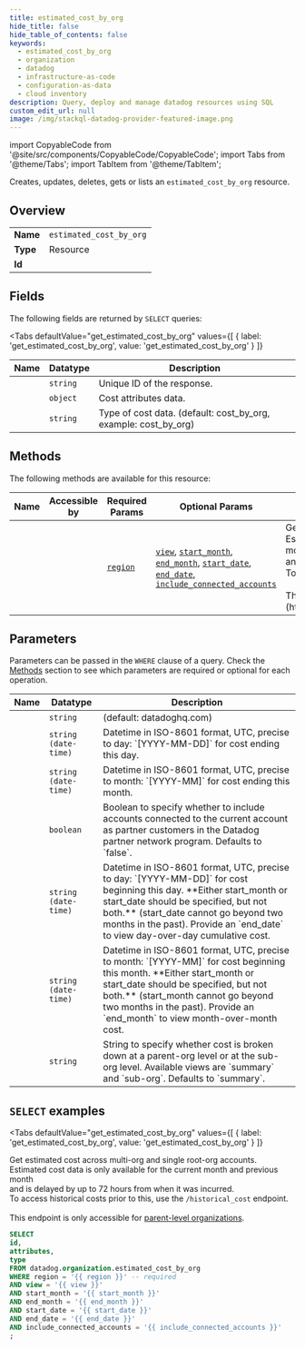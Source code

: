 ```yaml
--- 
title: estimated_cost_by_org
hide_title: false
hide_table_of_contents: false
keywords:
  - estimated_cost_by_org
  - organization
  - datadog
  - infrastructure-as-code
  - configuration-as-data
  - cloud inventory
description: Query, deploy and manage datadog resources using SQL
custom_edit_url: null
image: /img/stackql-datadog-provider-featured-image.png
---
```


import CopyableCode from '@site/src/components/CopyableCode/CopyableCode';
import Tabs from '@theme/Tabs';
import TabItem from '@theme/TabItem';

Creates, updates, deletes, gets or lists an <code>estimated_cost_by_org</code> resource.

## Overview
<table><tbody>
<tr><td><b>Name</b></td><td><code>estimated_cost_by_org</code></td></tr>
<tr><td><b>Type</b></td><td>Resource</td></tr>
<tr><td><b>Id</b></td><td><CopyableCode code="datadog.organization.estimated_cost_by_org" /></td></tr>
</tbody></table>

## Fields

The following fields are returned by `SELECT` queries:

<Tabs
    defaultValue="get_estimated_cost_by_org"
    values={[
        { label: 'get_estimated_cost_by_org', value: 'get_estimated_cost_by_org' }
    ]}
>
<TabItem value="get_estimated_cost_by_org">

<table>
<thead>
    <tr>
    <th>Name</th>
    <th>Datatype</th>
    <th>Description</th>
    </tr>
</thead>
<tbody>
<tr>
    <td><CopyableCode code="id" /></td>
    <td><code>string</code></td>
    <td>Unique ID of the response.</td>
</tr>
<tr>
    <td><CopyableCode code="attributes" /></td>
    <td><code>object</code></td>
    <td>Cost attributes data.</td>
</tr>
<tr>
    <td><CopyableCode code="type" /></td>
    <td><code>string</code></td>
    <td>Type of cost data. (default: cost_by_org, example: cost_by_org)</td>
</tr>
</tbody>
</table>
</TabItem>
</Tabs>

## Methods

The following methods are available for this resource:

<table>
<thead>
    <tr>
    <th>Name</th>
    <th>Accessible by</th>
    <th>Required Params</th>
    <th>Optional Params</th>
    <th>Description</th>
    </tr>
</thead>
<tbody>
<tr>
    <td><a href="#get_estimated_cost_by_org"><CopyableCode code="get_estimated_cost_by_org" /></a></td>
    <td><CopyableCode code="select" /></td>
    <td><a href="#parameter-region"><code>region</code></a></td>
    <td><a href="#parameter-view"><code>view</code></a>, <a href="#parameter-start_month"><code>start_month</code></a>, <a href="#parameter-end_month"><code>end_month</code></a>, <a href="#parameter-start_date"><code>start_date</code></a>, <a href="#parameter-end_date"><code>end_date</code></a>, <a href="#parameter-include_connected_accounts"><code>include_connected_accounts</code></a></td>
    <td>Get estimated cost across multi-org and single root-org accounts.<br />Estimated cost data is only available for the current month and previous month<br />and is delayed by up to 72 hours from when it was incurred.<br />To access historical costs prior to this, use the `/historical_cost` endpoint.<br /><br />This endpoint is only accessible for [parent-level organizations](https://docs.datadoghq.com/account_management/multi_organization/).</td>
</tr>
</tbody>
</table>

## Parameters

Parameters can be passed in the `WHERE` clause of a query. Check the [Methods](#methods) section to see which parameters are required or optional for each operation.

<table>
<thead>
    <tr>
    <th>Name</th>
    <th>Datatype</th>
    <th>Description</th>
    </tr>
</thead>
<tbody>
<tr id="parameter-region">
    <td><CopyableCode code="region" /></td>
    <td><code>string</code></td>
    <td>(default: datadoghq.com)</td>
</tr>
<tr id="parameter-end_date">
    <td><CopyableCode code="end_date" /></td>
    <td><code>string (date-time)</code></td>
    <td>Datetime in ISO-8601 format, UTC, precise to day: `[YYYY-MM-DD]` for cost ending this day.</td>
</tr>
<tr id="parameter-end_month">
    <td><CopyableCode code="end_month" /></td>
    <td><code>string (date-time)</code></td>
    <td>Datetime in ISO-8601 format, UTC, precise to month: `[YYYY-MM]` for cost ending this month.</td>
</tr>
<tr id="parameter-include_connected_accounts">
    <td><CopyableCode code="include_connected_accounts" /></td>
    <td><code>boolean</code></td>
    <td>Boolean to specify whether to include accounts connected to the current account as partner customers in the Datadog partner network program. Defaults to `false`. </td>
</tr>
<tr id="parameter-start_date">
    <td><CopyableCode code="start_date" /></td>
    <td><code>string (date-time)</code></td>
    <td>Datetime in ISO-8601 format, UTC, precise to day: `[YYYY-MM-DD]` for cost beginning this day. **Either start_month or start_date should be specified, but not both.** (start_date cannot go beyond two months in the past). Provide an `end_date` to view day-over-day cumulative cost.</td>
</tr>
<tr id="parameter-start_month">
    <td><CopyableCode code="start_month" /></td>
    <td><code>string (date-time)</code></td>
    <td>Datetime in ISO-8601 format, UTC, precise to month: `[YYYY-MM]` for cost beginning this month. **Either start_month or start_date should be specified, but not both.** (start_month cannot go beyond two months in the past). Provide an `end_month` to view month-over-month cost.</td>
</tr>
<tr id="parameter-view">
    <td><CopyableCode code="view" /></td>
    <td><code>string</code></td>
    <td>String to specify whether cost is broken down at a parent-org level or at the sub-org level. Available views are `summary` and `sub-org`. Defaults to `summary`.</td>
</tr>
</tbody>
</table>

## `SELECT` examples

<Tabs
    defaultValue="get_estimated_cost_by_org"
    values={[
        { label: 'get_estimated_cost_by_org', value: 'get_estimated_cost_by_org' }
    ]}
>
<TabItem value="get_estimated_cost_by_org">

Get estimated cost across multi-org and single root-org accounts.<br />Estimated cost data is only available for the current month and previous month<br />and is delayed by up to 72 hours from when it was incurred.<br />To access historical costs prior to this, use the `/historical_cost` endpoint.<br /><br />This endpoint is only accessible for [parent-level organizations](https://docs.datadoghq.com/account_management/multi_organization/).

```sql
SELECT
id,
attributes,
type
FROM datadog.organization.estimated_cost_by_org
WHERE region = '{{ region }}' -- required
AND view = '{{ view }}'
AND start_month = '{{ start_month }}'
AND end_month = '{{ end_month }}'
AND start_date = '{{ start_date }}'
AND end_date = '{{ end_date }}'
AND include_connected_accounts = '{{ include_connected_accounts }}'
;
```
</TabItem>
</Tabs>
